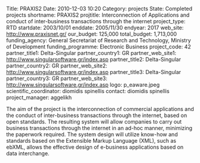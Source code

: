 Title: PRAXIS2
Date: 2010-12-03 10:20
Category: projects
State: Completed projects
shortname: PRAXIS2
projtitle: Interconnection of Applications and conduct of inter-business transactions through the internet
project_type: RTD
startdate: 2003/10/01
enddate: 2005/11/30
endyear: 2017
web_site: http://www.praxisnet.gr/
our_budget: 125,000
total_budget: 1,713,000
funding_agency: General Secretariat of Research and Technology, Ministry of Development
funding_programme: Electronic Business
project_code: 42
partner_title1: Delta-Singular
partner_country1: GR
partner_web_site1: http://www.singularsoftware.gr/index.asp
partner_title2: Delta-Singular
partner_country2: GR
partner_web_site2: http://www.singularsoftware.gr/index.asp
partner_title3: Delta-Singular
partner_country3: GR
partner_web_site3: http://www.singularsoftware.gr/index.asp
logo: p_eaware.jpeg
scientific_coordinator: diomidis spinellis
contact: diomidis spinellis
project_manager: aggelikh

The aim of the project is the interconnection of commercial applications
and the conduct of inter-business transactions through the internet,
based on open standards. The resulting system will allow companies to
carry out business transactions through the internet in an ad-hoc
manner, minimizing the paperwork required. The system design will
utilize know-how and standards based on the Extensible Markup Language
(XML), such as ebXML, allows the effective design of e-business
applications based on data interchange.
